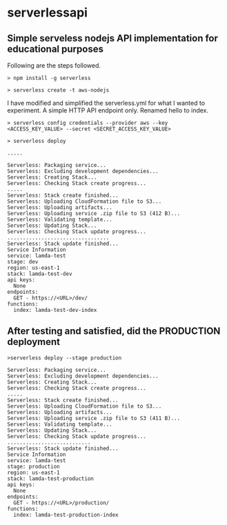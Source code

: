 # serverlessapi
## Simple serveless nodejs API implementation for educational purposes

Following are the steps followed.

    > npm install -g serverless
    
    > serverless create -t aws-nodejs
    
I have modified and simplified the serverless.yml for what I wanted to experiment. A simple HTTP API endpoint only. Renamed hello to index.
    
    > serverless config credentials --provider aws --key <ACCESS_KEY_VALUE> --secret <SECRET_ACCESS_KEY_VALUE>
    
    > serverless deploy
    
    .....
    
    Serverless: Packaging service...
    Serverless: Excluding development dependencies...
    Serverless: Creating Stack...
    Serverless: Checking Stack create progress...
    .....
    Serverless: Stack create finished...
    Serverless: Uploading CloudFormation file to S3...
    Serverless: Uploading artifacts...
    Serverless: Uploading service .zip file to S3 (412 B)...
    Serverless: Validating template...
    Serverless: Updating Stack...
    Serverless: Checking Stack update progress...
    .................................
    Serverless: Stack update finished...
    Service Information
    service: lamda-test
    stage: dev
    region: us-east-1
    stack: lamda-test-dev
    api keys:
      None
    endpoints:
      GET - https://<URL>/dev/
    functions:
      index: lamda-test-dev-index

## After testing and satisfied, did the PRODUCTION deployment

    >serverless deploy --stage production
    
    Serverless: Packaging service...
    Serverless: Excluding development dependencies...
    Serverless: Creating Stack...
    Serverless: Checking Stack create progress...
    .....
    Serverless: Stack create finished...
    Serverless: Uploading CloudFormation file to S3...
    Serverless: Uploading artifacts...
    Serverless: Uploading service .zip file to S3 (411 B)...
    Serverless: Validating template...
    Serverless: Updating Stack...
    Serverless: Checking Stack update progress...
    ...........................
    Serverless: Stack update finished...
    Service Information
    service: lamda-test
    stage: production
    region: us-east-1
    stack: lamda-test-production
    api keys:
      None
    endpoints:
      GET - https://<URL>/production/
    functions:
      index: lamda-test-production-index
